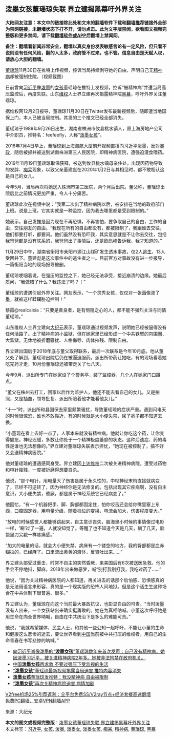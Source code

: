  <h2>泼墨女孩董瑶琼失联 界立建揭黑幕吁外界关注</h2> <p class="notice"><b>大陆网友注意：本文中的链接除此处和文末的<a href="https://github.com/bannedbook/fanqiang" >翻墙</a>软件下载和<a href="https://github.com/killgcd/justmysocks/blob/master/README.md">翻墙推荐</a>链接外全部为禁网链接，未翻墙状态下打不开，请勿点击。此为文字版禁闻，欲看图文视频完整版和更多禁闻，请下载<a href="https://github.com/bannedbook/fanqiang">翻墙软件或APP</a>后翻墙上禁闻网。</p><p>备注：翻墙看新闻非常安全，翻墙以真实身份发表敏感言论有一定风险，但只看不说则没有任何风险，翻的人太多，政府管不过来，也不管。信息自由是天赋人权，请放心大胆的翻墙。</b></p>  <div class="entry"> <p id="conimg"><a href="https://www.bannedbook.org/bnews/tag/%e8%91%a3%e7%91%b6%e7%90%bc/" class="st_tag internal_tag" rel="tag" title="标签 董瑶琼 下的日志">董瑶琼</a>11月30日在推特上传视频，控诉当局持续剥夺她的自由，声明自己无<a href="https://www.bannedbook.org/bnews/tag/%e7%b2%be%e7%a5%9e%e7%97%85/" class="st_tag internal_tag" rel="tag" title="标签 精神病 下的日志">精神病</a>却被强制住院。（视频截图）</p> <p>日前曾向<a href="https://www.bannedbook.org/bnews/tag/%e4%b9%a0%e8%bf%91%e5%b9%b3/" class="st_tag internal_tag" rel="tag" title="标签 习近平 下的日志">习近平</a>像<a href="https://www.bannedbook.org/bnews/tag/%E6%B3%BC%E5%A2%A8/" class="st_tag internal_tag" rel="tag" title="标签 泼墨 下的日志">泼墨</a>的<a href="https://www.bannedbook.org/bnews/tag/%e5%a5%b3%e5%ad%a9/" class="st_tag internal_tag" rel="tag" title="标签 女孩 下的日志">女孩</a>董瑶琼在推特上发视频，控诉“被精神病”并遭当局高压监控后，再度失联。山东<span class='wp_keywordlink_affiliate'><a href="https://www.bannedbook.org/bnews/weiquan/" title="维权" target="_blank">维权</a></span>人士界立建再次揭露精神院<a href="https://www.bannedbook.org/bnews/tag/%e9%bb%91%e5%b9%95/" class="st_tag internal_tag" rel="tag" title="标签 黑幕 下的日志">黑幕</a>，呼吁外界关注董瑶琼。</p> <p>据维权网12月2日报导，董瑶琼11月30日在Twitter发布最新视频后，随即遭当地国保上门，本人已被当局控制。其发的三个推文已经全部消失。</p> <p>董瑶琼于1989年9月26日出生，湖南省株洲市攸县桃水镇人，原上海房地产公司中介职员，推特名：feefeefly，人称“<a href="https://www.bannedbook.org/bnews/tag/%e6%b3%bc%e5%a2%a8%e5%a5%b3%e5%ad%a9/" class="st_tag internal_tag" rel="tag" title="标签 泼墨女孩 下的日志">泼墨女孩</a>”。</p> <p>2018年7月4日早上，董瑶琼到上海海航大厦前开视频直播向习近平泼墨，反对<span class='wp_keywordlink'><a href="https://www.bannedbook.org/forum11/topic276.html" title="禁片：评中国共产党的暴政" target="_blank">暴政</a></span>，随后被抓并被送到湖南株洲第三人民医院，即精神病医院，遭强迫灌食喂药。</p> <p>2019年11月19日董瑶琼取保获释，被送到攸县桃水镇母亲住处，出现因药物导致的发胖、<a href="https://www.bannedbook.org/bnews/tag/%E7%97%B4%E5%91%86/" class="st_tag internal_tag" rel="tag" title="标签 痴呆 下的日志">痴呆</a>现象，以致父亲董建彪在2020年1月2日与其相见时，都不敢相认这是自己的女儿。</p> <p>今年5月，当局再次将她送入株洲市第三医院，两个月后出院。董父称，董瑶琼出院后比之前情况更加严重，令人十分痛苦。</p>  <p>董瑶琼此次在视频中说：“我第二次出了精神病院以后，被安排在当地的政府部门上班。说是上班，它其实就是一种监控，因为我去哪里都是受到限制的。”</p> <p>她表示，自己发推是因为现在不再恐惧，不再害怕，要争取自己的自由，工作的自由，交往朋友的自由。“我现在所有的自由都没有，都被限制了，我跟谁去交往，他们都要打听，都要问。他们虽然没有恐吓我，其实意思就是不让你去交往，包括我爸爸都是没有联系的，我爸爸出了事情后，还是欧彪峰告诉我，我才知道的。”</p> <p>11月29日中午，湖南省衡阳市耒阳市源江山煤矿发生透水事故，仅2人<span class='wp_keywordlink'><a href="https://www.bannedbook.org/forum5/topic38.html" title="劫难逃生有秘诀" target="_blank">逃生</a></span>，13人受困井下。董建彪是这次事件中的逃生者之一。目前官方对事故没有进一步报导，一篇衡阳当地的现场报导被删。</p> <p>董瑶琼哽咽着说，在强压的监控之下，她已经无法承受，接近崩溃的边缘。她最后质问，“我做错了什么？我违法了吗？！”</p> <p>董瑶琼的遭遇引起外界关注。网友表示，“一个灵秀女孩，仅仅对一张画像泼了墨，就被这样蹂躏胁迫控制！”</p> <p>蔡霞@realcaixia：“只要是善良者，是有恻隐之心的人，都不能不强烈关注与同情董瑶琼。”</p> <p>山东维权人士界立建向<span class='wp_keywordlink_affiliate'><a href="http://www.epochtimes.com/" title="大纪元" target="_blank">大纪元</a></span>表示，董瑶琼通过视频发声，说明她已经被逼得没有任何活路了。出了精神病的小监狱，但在她家里已经形成一个中共铁臂的包围圈、大监狱。无休地被折磨骚扰、人格侮辱、肉体摧残、限制自由。</p>  <p>界立建出国后于2018年底与董父取得联系，最后一次联系是今年10月底。他从董父处了解到，董瑶琼出院后仍在被逼迫服药。派出所带药让她吃，有的现场看着她吃完药才走，10月份董瑶琼还被带走关了七八天。</p> <p>今年9月，派出所专门在她家设了个警务亭，装了监控器，几个人在她家门口蹲点。</p> <p>“董父在株州去打工，回家以后作为监护人，他还不能去看自己的女儿，又是拍照，又是抽血，领导批复、派出所陪着他才能看他女儿。”</p> <p>“十一”时，派出所和县国保去家里频繁骚扰，导致董瑶琼的症状严重。遇到闪电天的时候很惊恐，谁也不敢靠近，有的时候就是大小便失禁，尿了裤子都不知道去换。</p> <p>“小董现在看上去好一点了，人家本来就没有精神病。他就让你吃这个药，让你变得健忘，神经迟缓，多数让你处于一个精神极度萎靡的状态。这种后遗症、药的毒性是谁也无法想像的。”界立建对董瑶琼失联表示担忧，“她现在被控制了，搞不好又会送精神病医院。”</p> <p>他对董瑶琼的遭遇感同身受。界立建因<span class='wp_keywordlink_affiliate'><a href="https://www.bannedbook.org/bnews/weiquan/" title="上访维权" target="_blank">上访维权</a></span>二次被关进精神病院，遭受过药物和电针摧残，一度被折磨得想要自杀。</p> <p>他说，“那个电针，用电量大了伤害是属于永久性的，中枢神经末梢直接就病变了，已经不可逆转了，因为神经你是无法修复的。包括出现其它疾病啊，没有自主意识，大小便失禁，昏厥，都是属于神经系统它已经病变了。”</p>  <p>他回忆，“有一个机器把手、脚、胸部都固定住，怕你咬舌还会给你嘴里塞上东西，口腔固定器，用电量分级，随着档位的变换，电流会加大，伤害程度变大。”</p> <p>“放电的时候感觉人都能够跳起来，自主意识丧失，脑海里小时候的事情像过电影一样，‘唰’过了一遍，人就没知觉了。等醒了也不知道今天是几天，躺了几天，脑袋里刀尖戳一样疼痛感。”</p> <p>“加大的电量的话，就会大小便失禁。病床有一个镂空的地方，我的臀部都是血赤糊拉的，已经麻了。口里流出黄黄的液体，反胃吐出来……”</p> <p>界立建头部受过重击，时常不自主的突然昏厥，来美国后有6次被送医急救。他的手会不停地抖，脚麻，2018年出来做恶梦，喊“别打我别打我，我吃过药了……”</p> <p>他说，“因为关过精神病医院的人都知道，再关进去的话那个后怕感、恐惧感真的是无法用语言来形容，真的是一个现实版的恐怖人间地狱。但是这个活生生这种场合在中共体制下很普遍、很多。”</p> <p>界立建认为，董瑶琼在向这个当前最大暴政抗议，也彰显自由的可贵。“当时泼墨没有人出来，一个女孩站出来确实挺勇敢的。她在为真相呐喊。小董这次呼吁她是用生命在向全世界呐喊，自由在中共统治下是多么的难能可贵。”</p> <p>他说，“我就希望媒体，民主人士，和其他一些公知一起呼吁，不能让小董的生命和健康这么悲惨的逝去，要让世界看到<span class='wp_keywordlink_affiliate'><a href="https://www.bannedbook.org/" title="中国" target="_blank">中国</a></span>当前被中共打压的维权者，用自己的生命青春在书写悲惨的呐喊。”</p>  <ul class='op-related-articles' title='相关阅读'> <li><a href='https://www.bannedbook.org/bnews/bannedvideo/20201203/1441266.html' target='_blank'>向习近平肖像泼墨的“<b>泼墨女孩</b>”董瑶琼数年来首次发声：自己没有精神病，她因泼墨习近平，被关进精神病院2年多。她被非法拘禁在政府机关。</a></li> <li><a href='https://www.bannedbook.org/bnews/headline/20201203/1441129.html' target='_blank'>中国<b>泼墨女孩</b>再求救 不要过强压下受监视的生活</a></li> <li><a href='https://www.bannedbook.org/bnews/renquan/xgmyd/20201202/1440862.html' target='_blank'>“<b>泼墨女孩</b>”董瑶琼最新视频揭露当局迫害 推特内容消失</a></li> <li><a href='https://www.bannedbook.org/bnews/comments/20201201/1440094.html' target='_blank'><b>泼墨女孩</b>董瑶琼发推特：我没精神病 自由被限制</a></li> <li><a href='https://www.bannedbook.org/bnews/bannedvideo/20200923/1401233.html' target='_blank'>“<b>泼墨女孩</b>”再次关精神病院迫害 病情加剧</a></li> </ul> <p class="texttj"> <a href="https://github.com/bannedbook/fanqiang/wiki/V2ray%E6%9C%BA%E5%9C%BA" target="_blank">V2free机场25%引荐返利：全平台免费SS/V2ray节点+经济套餐高速翻墙</a><br/> <a href="https://github.com/bannedbook/fanqiang/wiki/%E7%A6%81%E9%97%BB%E7%BD%91%E5%AE%89%E5%8D%93%E7%BF%BB%E5%A2%99%E6%96%B0%E9%97%BBAPP" target="_blank">免费PC翻墙、安卓VPN翻墙APP</a></p><p> 来源：大纪元 </p><a name='sharetosocial'></a>       <div><b>本文的图文或视频完整版</b>：<a href='https://www.bannedbook.org/bnews/cbnews/20201203/1441366.html'>泼墨女孩董瑶琼失联 界立建揭黑幕吁外界关注</a></div>  </div><!--END ENTRY--> <div class="postfooter"> <div>本文标签：<a href="https://www.bannedbook.org/bnews/tag/%e4%b9%a0%e8%bf%91%e5%b9%b3/" rel="tag">习近平</a>, <a href="https://www.bannedbook.org/bnews/tag/%e5%a5%b3%e5%ad%a9/" rel="tag">女孩</a>, <a href="https://www.bannedbook.org/bnews/tag/%E6%B3%BC%E5%A2%A8/" rel="tag">泼墨</a>, <a href="https://www.bannedbook.org/bnews/tag/%e6%b3%bc%e5%a2%a8%e5%a5%b3/" rel="tag">泼墨女</a>, <a href="https://www.bannedbook.org/bnews/tag/%e6%b3%bc%e5%a2%a8%e5%a5%b3%e5%ad%a9/" rel="tag">泼墨女孩</a>, <a href="https://www.bannedbook.org/bnews/tag/%E7%97%B4%E5%91%86/" rel="tag">痴呆</a>, <a href="https://www.bannedbook.org/bnews/tag/%e7%b2%be%e7%a5%9e%e7%97%85/" rel="tag">精神病</a>, <a href="https://www.bannedbook.org/bnews/tag/%e8%91%a3%e7%91%b6%e7%90%bc/" rel="tag">董瑶琼</a>, <a href="https://www.bannedbook.org/bnews/tag/%e9%bb%91%e5%b9%95/" rel="tag">黑幕</a></div>  </div><!--END POSTFOOTER--> 